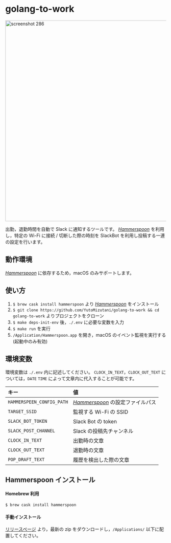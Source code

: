 # golang-to-work

<img width="628" alt="screenshot 286" src="https://user-images.githubusercontent.com/22558921/62297933-018efa00-b4ad-11e9-980f-06f269bfa49b.png">

出勤，退勤時間を自動で Slack に通知するツールです。
[*Hammerspoon*](https://github.com/Hammerspoon/hammerspoon) を利用し，特定の Wi-Fi に接続 / 切断した際の時刻を SlackBot を利用し投稿する一連の設定を行います。

## 動作環境

[*Hammerspoon*](https://github.com/Hammerspoon/hammerspoon) に依存するため，macOS のみサポートします。

## 使い方

1. `$ brew cask install hammerspoon` より [*Hammerspoon*](https://github.com/Hammerspoon/hammerspoon) をインストール
2. `$ git clone https://github.com/YutoMizutani/golang-to-work && cd golang-to-work` よりプロジェクトをクローン
3. `$ make deps-init-env` 後，`./.env` に必要な変数を入力
4. `$ make run` を実行
5. `/Application/Hammerspoon.app` を開き，macOS のイベント監視を実行する (起動中のみ有効)

## 環境変数

環境変数は `./.env` 内に記述してください。
`CLOCK_IN_TEXT`，`CLOCK_OUT_TEXT` については，`DATE` `TIME` によって文章内に代入することが可能です。

| キー | 値 |
|:--------|:------------|
| `HAMMERSPEEN_CONFIG_PATH` | [*Hammerspoon*](https://github.com/Hammerspoon/hammerspoon) の設定ファイルパス |
| `TARGET_SSID` | 監視する Wi-Fi の SSID |
| `SLACK_BOT_TOKEN` | Slack Bot の token |
| `SLACK_POST_CHANNEL` | Slack の投稿先チャンネル |
| `CLOCK_IN_TEXT` | 出勤時の文章 |
| `CLOCK_OUT_TEXT` | 退勤時の文章 |
| `POP_DRAFT_TEXT` | 履歴を検出した際の文章 |

## Hammerspoon インストール

#### Homebrew 利用

`$ brew cask install hammerspoon`

#### 手動インストール

[リリースページ](https://github.com/Hammerspoon/hammerspoon/releases) より，最新の zip をダウンロードし，`/Applications/` 以下に配置してください。

